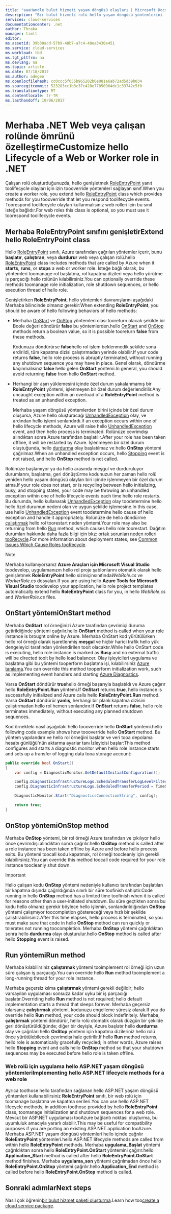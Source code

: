 ```yaml
---
title: "aaaHandle bulut hizmeti yaşam döngüsü olayları | Microsoft Docs"
description: "Bir bulut hizmeti rolü hello yaşam döngüsü yöntemlerini .NET içinde nasıl kullanılacağını öğrenin"
services: cloud-services
documentationcenter: .net
author: Thraka
manager: timlt
editor: 
ms.assetid: 39b30acd-57b9-48b7-a7c4-40ea3430e451
ms.service: cloud-services
ms.workload: tbd
ms.tgt_pltfrm: na
ms.devlang: na
ms.topic: article
ms.date: 07/18/2017
ms.author: adegeo
ms.openlocfilehash: cc0ccc5f055b965202b6e081a6ab72ad5d39b034
ms.sourcegitcommit: 523283cc1b3c37c428e77850964dc1c33742c5f0
ms.translationtype: MT
ms.contentlocale: tr-TR
ms.lasthandoff: 10/06/2017
---
```

# <a name="customize-hello-lifecycle-of-a-web-or-worker-role-in-net"></a><span data-ttu-id="4293e-103">Merhaba .NET Web veya çalışan rolünde ömrünü özelleştirme</span><span class="sxs-lookup"><span data-stu-id="4293e-103">Customize hello Lifecycle of a Web or Worker role in .NET</span></span>
<span data-ttu-id="4293e-104">Çalışan rolü oluşturduğunuzda, hello genişletmek [RoleEntryPoint](https://msdn.microsoft.com/library/azure/microsoft.windowsazure.serviceruntime.roleentrypoint.aspx) yanıt toolifecycle olayları için izin toooverride yöntemleri sağlayan sınıf.</span><span class="sxs-lookup"><span data-stu-id="4293e-104">When you create a worker role, you extend hello [RoleEntryPoint](https://msdn.microsoft.com/library/azure/microsoft.windowsazure.serviceruntime.roleentrypoint.aspx) class which provides methods for you toooverride that let you respond toolifecycle events.</span></span> <span data-ttu-id="4293e-105">Toorespond toolifecycle olayları kullanmalısınız web rolleri için bu sınıf isteğe bağlıdır.</span><span class="sxs-lookup"><span data-stu-id="4293e-105">For web roles this class is optional, so you must use it toorespond toolifecycle events.</span></span>

## <a name="extend-hello-roleentrypoint-class"></a><span data-ttu-id="4293e-106">Merhaba RoleEntryPoint sınıfını genişletir</span><span class="sxs-lookup"><span data-stu-id="4293e-106">Extend hello RoleEntryPoint class</span></span>
<span data-ttu-id="4293e-107">Hello [RoleEntryPoint](https://msdn.microsoft.com/library/azure/microsoft.windowsazure.serviceruntime.roleentrypoint.aspx) sınıfı, Azure tarafından çağrılan yöntemler içerir, bunu **başlatır**, **çalıştıran**, veya **durdurur** web veya çalışan rolü.</span><span class="sxs-lookup"><span data-stu-id="4293e-107">hello [RoleEntryPoint](https://msdn.microsoft.com/library/azure/microsoft.windowsazure.serviceruntime.roleentrypoint.aspx) class includes methods that are called by Azure when it **starts**, **runs**, or **stops** a web or worker role.</span></span> <span data-ttu-id="4293e-108">İsteğe bağlı olarak, bu yöntemleri toomanage rol başlatma, rol kapatma dizileri veya hello yürütme iş parçacığı hello rolünün kılabilirsiniz.</span><span class="sxs-lookup"><span data-stu-id="4293e-108">You can optionally override these methods toomanage role initialization, role shutdown sequences, or hello execution thread of hello role.</span></span> 

<span data-ttu-id="4293e-109">Genişletirken **RoleEntryPoint**, hello yöntemleri davranışlarını aşağıdaki Merhaba bilincinde olmanız gerekir:</span><span class="sxs-lookup"><span data-stu-id="4293e-109">When extending **RoleEntryPoint**, you should be aware of hello following behaviors of hello methods:</span></span>

* <span data-ttu-id="4293e-110">Merhaba [OnStart](https://msdn.microsoft.com/library/azure/microsoft.windowsazure.serviceruntime.roleentrypoint.onstart.aspx) ve [OnStop](https://msdn.microsoft.com/library/azure/microsoft.windowsazure.serviceruntime.roleentrypoint.onstop.aspx) yöntemleri olası tooreturn olacak şekilde bir Boole değeri döndürür **false** bu yöntemlerden.</span><span class="sxs-lookup"><span data-stu-id="4293e-110">hello [OnStart](https://msdn.microsoft.com/library/azure/microsoft.windowsazure.serviceruntime.roleentrypoint.onstart.aspx) and [OnStop](https://msdn.microsoft.com/library/azure/microsoft.windowsazure.serviceruntime.roleentrypoint.onstop.aspx) methods return a boolean value, so it is possible tooreturn **false** from these methods.</span></span>
  
   <span data-ttu-id="4293e-111">Kodunuzu döndürürse **false**hello rol işlem beklenmedik şekilde sona erdirildi, tüm kapatma dizisi çalıştırmadan yerinde olabilir.</span><span class="sxs-lookup"><span data-stu-id="4293e-111">If your code returns **false**, hello role process is abruptly terminated, without running any shutdown sequence you may have in place.</span></span> <span data-ttu-id="4293e-112">Genel olarak, döndürme kaçınmalısınız **false** hello gelen **OnStart** yöntemi.</span><span class="sxs-lookup"><span data-stu-id="4293e-112">In general, you should avoid returning **false** from hello **OnStart** method.</span></span>
* <span data-ttu-id="4293e-113">Herhangi bir aşırı yüklemesini içinde özel durum yakalanmamış bir **RoleEntryPoint** yöntemi, işlenmeyen bir özel durum değerlendirilir.</span><span class="sxs-lookup"><span data-stu-id="4293e-113">Any uncaught exception within an overload of a **RoleEntryPoint** method is treated as an unhandled exception.</span></span>
  
   <span data-ttu-id="4293e-114">Merhaba yaşam döngüsü yöntemlerden birini içinde bir özel durum oluşursa, Azure hello oluşturacağı [UnhandledException](https://msdn.microsoft.com/library/system.appdomain.unhandledexception.aspx) olay, ve ardından hello işlemi sonlandırdı.</span><span class="sxs-lookup"><span data-stu-id="4293e-114">If an exception occurs within one of hello lifecycle methods, Azure will raise hello [UnhandledException](https://msdn.microsoft.com/library/system.appdomain.unhandledexception.aspx) event, and then hello process is terminated.</span></span> <span data-ttu-id="4293e-115">Rolünüze çevrimdışı alındıktan sonra Azure tarafından başlatılır.</span><span class="sxs-lookup"><span data-stu-id="4293e-115">After your role has been taken offline, it will be restarted by Azure.</span></span> <span data-ttu-id="4293e-116">İşlenmeyen bir özel durum oluştuğunda, hello [durdurma](https://msdn.microsoft.com/library/azure/microsoft.windowsazure.serviceruntime.roleenvironment.stopping.aspx) olay başlatılmaz ve hello **OnStop** yöntemi çağrılmaz.</span><span class="sxs-lookup"><span data-stu-id="4293e-116">When an unhandled exception occurs, hello [Stopping](https://msdn.microsoft.com/library/azure/microsoft.windowsazure.serviceruntime.roleenvironment.stopping.aspx) event is not raised, and hello **OnStop** method is not called.</span></span>

<span data-ttu-id="4293e-117">Rolünüze başlamıyor ya da hello arasında meşgul ve durduruluyor durumlarını, başlatma, geri dönüştürme kodunuzun her zaman hello rolü yeniden hello yaşam döngüsü olayları biri içinde işlenmeyen bir özel durum atma.</span><span class="sxs-lookup"><span data-stu-id="4293e-117">If your role does not start, or is recycling between hello initializing, busy, and stopping states, your code may be throwing an unhandled exception within one of hello lifecycle events each time hello role restarts.</span></span> <span data-ttu-id="4293e-118">Bu durumda, hello kullanarak [UnhandledException](https://msdn.microsoft.com/library/system.appdomain.unhandledexception.aspx) olay toodetermine hello hello özel durumun nedeni olan ve uygun şekilde işlemesine.</span><span class="sxs-lookup"><span data-stu-id="4293e-118">In this case, use hello [UnhandledException](https://msdn.microsoft.com/library/system.appdomain.unhandledexception.aspx) event toodetermine hello cause of hello exception and handle it appropriately.</span></span> <span data-ttu-id="4293e-119">Rolünüze de hello döndürme [çalıştırmak](https://msdn.microsoft.com/library/azure/microsoft.windowsazure.serviceruntime.roleentrypoint.run.aspx) hello rol toorestart neden yöntemi.</span><span class="sxs-lookup"><span data-stu-id="4293e-119">Your role may also be returning from hello [Run](https://msdn.microsoft.com/library/azure/microsoft.windowsazure.serviceruntime.roleentrypoint.run.aspx) method, which causes hello role toorestart.</span></span> <span data-ttu-id="4293e-120">Dağıtım durumları hakkında daha fazla bilgi için bkz: [ortak sorunları neden rolleri tooRecycle](cloud-services-troubleshoot-common-issues-which-cause-roles-recycle.md).</span><span class="sxs-lookup"><span data-stu-id="4293e-120">For more information about deployment states, see [Common Issues Which Cause Roles tooRecycle](cloud-services-troubleshoot-common-issues-which-cause-roles-recycle.md).</span></span>

> [!NOTE]
> <span data-ttu-id="4293e-121">Merhaba kullanıyorsanız **Azure Araçları için Microsoft Visual Studio** toodevelop, uygulamanızın hello rol proje şablonlarını otomatik olarak hello genişletmek **RoleEntryPoint** hello siziniçinsınıfında*WebRole.cs* ve *WorkerRole.cs* dosyaları.</span><span class="sxs-lookup"><span data-stu-id="4293e-121">If you are using hello **Azure Tools for Microsoft Visual Studio** toodevelop your application, hello role project templates automatically extend hello **RoleEntryPoint** class for you, in hello *WebRole.cs* and *WorkerRole.cs* files.</span></span>
> 
> 

## <a name="onstart-method"></a><span data-ttu-id="4293e-122">OnStart yöntemi</span><span class="sxs-lookup"><span data-stu-id="4293e-122">OnStart method</span></span>
<span data-ttu-id="4293e-123">Merhaba **OnStart** rol örneğinizi Azure tarafından çevrimiçi duruma getirildiğinde yöntemi çağrılır.</span><span class="sxs-lookup"><span data-stu-id="4293e-123">hello **OnStart** method is called when your role instance is brought online by Azure.</span></span> <span data-ttu-id="4293e-124">Merhaba OnStart kod yürütülürken hello rol örneği olarak işaretlenmiş **meşgul** ve hiçbir harici trafik hello yük dengeleyici tarafından yönlendirilen tooit olacaktır.</span><span class="sxs-lookup"><span data-stu-id="4293e-124">While hello OnStart code is executing, hello role instance is marked as **Busy** and no external traffic will be directed tooit by hello load balancer.</span></span> <span data-ttu-id="4293e-125">Olay işleyicileri uygulama ve başlatma gibi bu yöntemi tooperform başlatma işi, kılabilirsiniz [Azure tanılama](cloud-services-how-to-monitor.md).</span><span class="sxs-lookup"><span data-stu-id="4293e-125">You can override this method tooperform initialization work, such as implementing event handlers and starting [Azure Diagnostics](cloud-services-how-to-monitor.md).</span></span>

<span data-ttu-id="4293e-126">Varsa **OnStart** döndürür **true**hello örneği başarıyla başlatıldı ve Azure çağırır hello **RoleEntryPoint.Run** yöntemi.</span><span class="sxs-lookup"><span data-stu-id="4293e-126">If **OnStart** returns **true**, hello instance is successfully initialized and Azure calls hello **RoleEntryPoint.Run** method.</span></span> <span data-ttu-id="4293e-127">Varsa **OnStart** döndürür **yanlış**, herhangi bir planlı kapatma dizisini çalıştırmadan hello rol hemen sonlandırır.</span><span class="sxs-lookup"><span data-stu-id="4293e-127">If **OnStart** returns **false**, hello role terminates immediately, without executing any planned shutdown sequences.</span></span>

<span data-ttu-id="4293e-128">Kod örnekteki nasıl aşağıdaki hello toooverride hello **OnStart** yöntemi.</span><span class="sxs-lookup"><span data-stu-id="4293e-128">hello following code example shows how toooverride hello **OnStart** method.</span></span> <span data-ttu-id="4293e-129">Bu yöntem yapılandırır ve hello rol örneğini başlatır ve veri tooa depolama hesabı günlüğü'nün aktarma ayarlar tanı İzleyicisi başlar:</span><span class="sxs-lookup"><span data-stu-id="4293e-129">This method configures and starts a diagnostic monitor when hello role instance starts and sets up a transfer of logging data tooa storage account:</span></span>

```csharp
public override bool OnStart()
{
    var config = DiagnosticMonitor.GetDefaultInitialConfiguration();

    config.DiagnosticInfrastructureLogs.ScheduledTransferLogLevelFilter = LogLevel.Error;
    config.DiagnosticInfrastructureLogs.ScheduledTransferPeriod = TimeSpan.FromMinutes(5);

    DiagnosticMonitor.Start("DiagnosticsConnectionString", config);

    return true;
}
```

## <a name="onstop-method"></a><span data-ttu-id="4293e-130">OnStop yöntemi</span><span class="sxs-lookup"><span data-stu-id="4293e-130">OnStop method</span></span>
<span data-ttu-id="4293e-131">Merhaba **OnStop** yöntemi, bir rol örneği Azure tarafından ve çıkılıyor hello önce çevrimdışı alındıktan sonra çağrılır.</span><span class="sxs-lookup"><span data-stu-id="4293e-131">hello **OnStop** method is called after a role instance has been taken offline by Azure and before hello process exits.</span></span> <span data-ttu-id="4293e-132">Bu yöntemi toocall kodu kapatmak, rol örneği toocleanly için gerekli kılabilirsiniz.</span><span class="sxs-lookup"><span data-stu-id="4293e-132">You can override this method toocall code required for your role instance toocleanly shut down.</span></span>

> [!IMPORTANT]
> <span data-ttu-id="4293e-133">Hello çalışan kodu **OnStop** yöntemi nedeniyle kullanıcı tarafından başlatılan bir kapatma dışında çağrıldığında sınırlı bir süre toofinish sahiptir.</span><span class="sxs-lookup"><span data-stu-id="4293e-133">Code running in hello **OnStop** method has a limited time toofinish when it is called for reasons other than a user-initiated shutdown.</span></span> <span data-ttu-id="4293e-134">Bu süre geçtikten sonra bu kodu hello olmanız gerekir böylece hello işlemin, sonlandırıldığından **OnStop** yöntemi çalışmıyor toocompletion göstereceği veya hızlı bir şekilde çalıştırabilirsiniz.</span><span class="sxs-lookup"><span data-stu-id="4293e-134">After this time elapses, hello process is terminated, so you must make sure that code in hello **OnStop** method can run quickly or tolerates not running toocompletion.</span></span> <span data-ttu-id="4293e-135">Merhaba **OnStop** yöntemi çağrıldıktan sonra hello **durdurma** olayı oluşturulur.</span><span class="sxs-lookup"><span data-stu-id="4293e-135">hello **OnStop** method is called after hello **Stopping** event is raised.</span></span>
> 
> 

## <a name="run-method"></a><span data-ttu-id="4293e-136">Run yöntemi</span><span class="sxs-lookup"><span data-stu-id="4293e-136">Run method</span></span>
<span data-ttu-id="4293e-137">Merhaba kılabilirsiniz **çalıştırmak** yöntemi tooimplement rol örneği için uzun süre çalışan iş parçacığı.</span><span class="sxs-lookup"><span data-stu-id="4293e-137">You can override hello **Run** method tooimplement a long-running thread for your role instance.</span></span>

<span data-ttu-id="4293e-138">Merhaba geçersiz kılma **çalıştırmak** yöntemi gerekli değildir; hello varsayılan uygulaması sonsuza kadar uyku bir iş parçacığı başlatır.</span><span class="sxs-lookup"><span data-stu-id="4293e-138">Overriding hello **Run** method is not required; hello default implementation starts a thread that sleeps forever.</span></span> <span data-ttu-id="4293e-139">Merhaba geçersiz kılarsanız **çalıştırmak** yöntemi, kodunuzu engelleme süresiz olarak.</span><span class="sxs-lookup"><span data-stu-id="4293e-139">If you do override hello **Run** method, your code should block indefinitely.</span></span> <span data-ttu-id="4293e-140">Merhaba, **çalıştırmak** yöntemi döndürür, hello rolü otomatik olarak düzgün bir şekilde geri dönüştürüldüğünde; diğer bir deyişle, Azure başlatır hello **durdurma** olay ve çağrıları hello **OnStop** yöntemi için kapatma dizileriniz hello rolü önce yürütülebilecek çevrimdışı hale getirilir.</span><span class="sxs-lookup"><span data-stu-id="4293e-140">If hello **Run** method returns, hello role is automatically gracefully recycled; in other words, Azure raises hello **Stopping** event and calls hello **OnStop** method so that your shutdown sequences may be executed before hello role is taken offline.</span></span>

### <a name="implementing-hello-aspnet-lifecycle-methods-for-a-web-role"></a><span data-ttu-id="4293e-141">Web rolü için uygulama hello ASP.NET yaşam döngüsü yöntemleri</span><span class="sxs-lookup"><span data-stu-id="4293e-141">Implementing hello ASP.NET lifecycle methods for a web role</span></span>
<span data-ttu-id="4293e-142">Ayrıca toothose hello tarafından sağlanan hello ASP.NET yaşam döngüsü yöntemleri kullanabilirsiniz **RoleEntryPoint** sınıfı, bir web rolü için toomanage başlatma ve kapatma serileri.</span><span class="sxs-lookup"><span data-stu-id="4293e-142">You can use hello ASP.NET lifecycle methods, in addition toothose provided by hello **RoleEntryPoint** class, toomanage initialization and shutdown sequences for a web role.</span></span> <span data-ttu-id="4293e-143">Mevcut bir ASP.NET uygulaması tooAzure bağlantı noktası oluşturma, bu uyumluluk amacıyla yararlı olabilir.</span><span class="sxs-lookup"><span data-stu-id="4293e-143">This may be useful for compatibility purposes if you are porting an existing ASP.NET application tooAzure.</span></span> <span data-ttu-id="4293e-144">Merhaba ASP.NET yaşam döngüsü yöntemleri hello içinde çağrılır **RoleEntryPoint** yöntemleri.</span><span class="sxs-lookup"><span data-stu-id="4293e-144">hello ASP.NET lifecycle methods are called from within hello **RoleEntryPoint** methods.</span></span> <span data-ttu-id="4293e-145">Merhaba **uygulama\_Başlat** yöntemi çağrıldıktan sonra hello **RoleEntryPoint.OnStart** yöntemini çağırır.</span><span class="sxs-lookup"><span data-stu-id="4293e-145">hello **Application\_Start** method is called after hello **RoleEntryPoint.OnStart** method finishes.</span></span> <span data-ttu-id="4293e-146">Merhaba **uygulama\_son** yöntemi çağrılmadan önce hello **RoleEntryPoint.OnStop** yöntemi çağrılır.</span><span class="sxs-lookup"><span data-stu-id="4293e-146">hello **Application\_End** method is called before hello **RoleEntryPoint.OnStop** method is called.</span></span>

## <a name="next-steps"></a><span data-ttu-id="4293e-147">Sonraki adımlar</span><span class="sxs-lookup"><span data-stu-id="4293e-147">Next steps</span></span>
<span data-ttu-id="4293e-148">Nasıl çok öğrenin[bir bulut hizmet paketi oluşturma](cloud-services-model-and-package.md).</span><span class="sxs-lookup"><span data-stu-id="4293e-148">Learn how too[create a cloud service package](cloud-services-model-and-package.md).</span></span>

